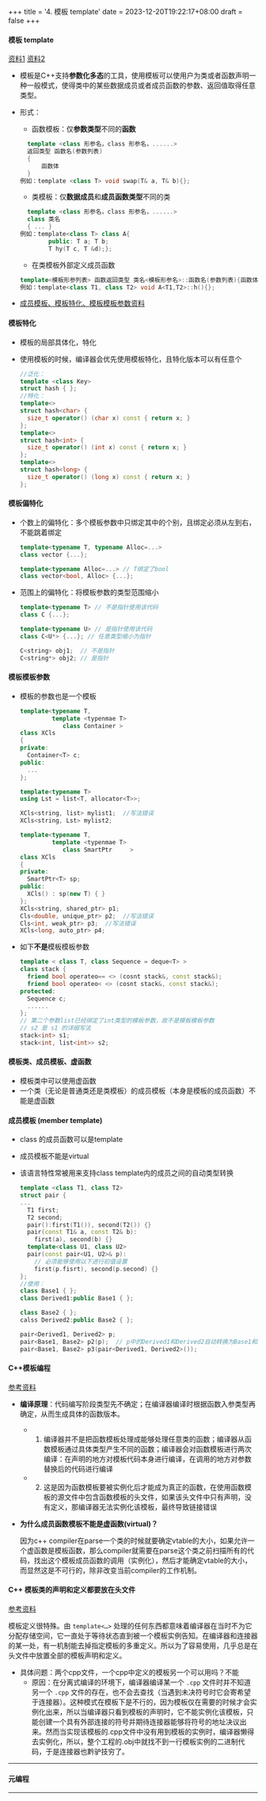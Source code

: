 +++
title = '4. 模板 template'
date = 2023-12-20T19:22:17+08:00
draft = false
+++

#### 模板 **template** 

[资料1](https://www.cnblogs.com/gw811/archive/2012/10/25/2738929.html)  [资料2](https://blog.csdn.net/hanoi_ahoj/article/details/88660481)  

* 模板是C++支持**参数化多态**的工具，使用模板可以使用户为类或者函数声明一种一般模式，使得类中的某些数据成员或者成员函数的参数、返回值取得任意类型。

* 形式：

  * 函数模板：仅**参数类型**不同的**函数**

  ```cpp
    template <class 形参名，class 形参名，......> 
    返回类型 函数名(参数列表)
    {
        函数体
    }
  例如：template <class T> void swap(T& a, T& b){};
  ```

  * 类模板：仅**数据成员**和**成员函数类型**不同的类

  ```cpp
    template <class 形参名，class 形参名，......> 
    class 类名
    { ... }
  例如：template<class T> class A{
          public: T a; T b; 
          T hy(T c, T &d);};
  ```

  * 在类模板外部定义成员函数

  ```cpp
  template<模板形参列表> 函数返回类型 类名<模板形参名>::函数名(参数列表){函数体};
  例如：template<class T1, class T2> void A<T1,T2>::h(){};
  ```

* [成员模板、模板特化、模板模板参数资料](https://blog.csdn.net/eric_dma/article/details/105425664)

#### 模板特化

* 模板的局部具体化，特化

* 使用模板的时候，编译器会优先使用模板特化，且特化版本可以有任意个

  ```c++
  //泛化：
  template <class Key>
  struct hash { };
  //特化：
  template<>
  struct hash<char> {
    size_t operator() (char x) const { return x; }
  };
  template<>
  struct hash<int> {
    size_t operator() (int x) const { return x; }
  };
  template<>
  struct hash<long> {
    size_t operator() (long x) const { return x; }
  };
  ```

#### 模板偏特化

* 个数上的偏特化：多个模板参数中只绑定其中的个别，且绑定必须从左到右，不能跳着绑定

  ```c++
  template<typename T, typename Alloc=...>
  class vector {...};
  
  template<typename Alloc=...> // T绑定了bool
  class vector<bool, Alloc> {...};
  ```

* 范围上的偏特化：将模板参数的类型范围缩小

  ```c++
  template<typename T> // 不是指针使用该代码
  class C {...};
  
  template<typename U> // 是指针使用该代码
  class C<U*> {...}; // 任意类型缩小为指针
  
  C<string> obj1;  // 不是指针
  C<string*> obj2; // 是指针
  ```

#### 模板模板参数

- 模板的参数也是一个模板

  ```c++
  template<typename T,
           template <typenmae T>
              class Container >
  class XCls
  {
  private:
    Container<T> c;
  public:
    ...
  };
  
  template<typename T>
  using Lst = list<T, allocator<T>>;
  
  XCls<string, list> mylist1;  //写法错误
  XCls<string, Lst> mylist2;
  ```

  ```c++
  template<typename T,
           template <typenmae T>
              class SmartPtr     >
  class XCls
  {
  private:
    SmartPtr<T> sp;
  public:
    XCls() : sp(new T) { }
  };
  XCls<string, shared_ptr> p1;
  Cls<double, unique_ptr> p2;  //写法错误
  Cls<int, weak_ptr> p3;  //写法错误
  XCls<long, auto_ptr> p4;
  ```

- 如下**不是**模板模板参数

  ```c++
  template < class T, class Sequence = deque<T> >
  class stack {
    friend bool operateo== <> (cosnt stack&, const stack&);
    friend bool operateo< <> (cosnt stack&, const stack&);
  protected:
    Sequence c;
    ......
  };
  // 第二个参数list已经绑定了int类型的模板参数，故不是模板模板参数
  // s2 是 s1 的详细写法
  stack<int> s1;
  stack<int, list<int>> s2;
  ```

#### 模板类、成员模板、虚函数

- 模板类中可以使用虚函数
- 一个类（无论是普通类还是类模板）的成员模板（本身是模板的成员函数）不能是虚函数

#### 成员模板 (member template)

- class 的成员函数可以是template

- 成员模板不能是virtual

- 该语言特性常被用来支持class template内的成员之间的自动类型转换

  ```c++
  template <class T1, class T2>
  struct pair {
  ...
    T1 first;
    T2 second;
    pair():first(T1()), second(T2()) {}
    pair(const T1& a, const T2& b):
      first(a), second(b) {}
    template<class U1, class U2>
    pair(const pair<U1, U2>& p):
      // 必须能够使用以下进行初值设置
      first(p.fisrt), second(p.second) {}
  };
  //使用：
  class Base1 { };
  class Derived1:public Base1 { };
  
  class Base2 { };
  calss Derived2:public Base2 { };
  
  pair<Derived1, Derived2> p;
  pair<Base1, Base2> p2(p);  // p中的Derived1和Derived2自动转换为Base1和Base2，反之则不能
  pair<Base1, Base2> p3(pair<Derived1, Derived2>());
  ```



#### C++模板编程

[参考资料](https://blog.csdn.net/lezardfu/article/details/56852043)

* **编译原理**：代码编写阶段类型先不确定；在编译器编译时根据函数入参类型再确定，从而生成具体的函数版本。

  * 1)  编译器并不是把函数模板处理成能够处理任意类的函数；编译器从函数模板通过具体类型产生不同的函数；编译器会对函数模板进行两次编译：在声明的地方对模板代码本身进行编译，在调用的地方对参数替换后的代码进行编译
  * 2)  这是因为函数模板要被实例化后才能成为真正的函数，在使用函数模板的源文件中包含函数模板的头文件，如果该头文件中只有声明，没有定义，那编译器无法实例化该模板，最终导致链接错误

* **为什么成员函数模板不能是虚函数(virtual)？**

  因为c++ compiler在parse一个类的时候就要确定vtable的大小，如果允许一个虚函数是模板函数，那么compiler就需要在parse这个类之前扫描所有的代码，找出这个模板成员函数的调用（实例化），然后才能确定vtable的大小，而显然这是不可行的，除非改变当前compiler的工作机制。

#### C++ 模板类的声明和定义都要放在头文件

[参考资料](https://www.jianshu.com/p/dc94f0cbfcf7)

模板定义很特殊。由 `template<…>` 处理的任何东西都意味着编译器在当时不为它分配存储空间，它一直处于等待状态直到被一个模板实例告知。在编译器和连接器的某一处，有一机制能去掉指定模板的多重定义。所以为了容易使用，几乎总是在头文件中放置全部的模板声明和定义。

* 具体问题：两个cpp文件，一个cpp中定义的模板另一个可以用吗？不能
  * 原因：在分离式编译的环境下，编译器编译某一个 `.cpp` 文件时并不知道另一个 `.cpp` 文件的存在，也不会去查找（当遇到未决符号时它会寄希望于连接器）。这种模式在模板下是不行的，因为模板仅在需要的时候才会实例化出来，所以当编译器只看到模板的声明时，它不能实例化该模板，只能创建一个具有外部连接的符号并期待连接器能够将符号的地址决议出来。然而当实现该模板的.cpp文件中没有用到模板的实例时，编译器懒得去实例化，所以，整个工程的.obj中就找不到一行模板实例的二进制代码，于是连接器也黔驴技穷了。

---

#### 元编程

---